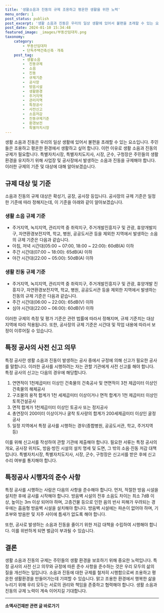 ```yaml
---
title: '생활소음과 진동의 규제 조용하고 평온한 생활을 위한 노력'
menu_order: 1
post_status: publish
post_excerpt: '생활 소음과 진동은 우리의 일상 생활에 있어서 불편을 초래할 수 있는 요소입니다. 주민들은 조용하고 평온한 환경에서 생활하고 싶어 합니다. 이런 이유로 생활 소음과 진동의 규제가 필요합니다. 특별자치시장, 특별자치도지사, 시장, 군수, 구청장은 주민들의 생활 환경을 유지하기 위해 사업장 및 공사장에서 발생하는 소음과 진동을 규제해야 합니다. 이러한 규제의 기준 및 대상에 대해 알아보겠습니다.'
post_date: 2024-01-10 15:34:48
featured_image: _images/부동산임대차.png
taxonomy:
    category:
        - 부동산임대차
        - 단독주택건축신축ㆍ개축
    post_tag:
        - 생활소음
        -  진동규제
        -  소음
        -  진동
        -  규제기준
        -  공사장
        -  방음시설
        -  생활환경
        -  주거지역
        -  관리지역
        -  특정공사
        -  사전신고
        -  소음저감
        -  진동규제기준
        -  환경보전
        -  특별자치시장
---
```



생활 소음과 진동은 우리의 일상 생활에 있어서 불편을 초래할 수 있는 요소입니다. 주민들은 조용하고 평온한 환경에서 생활하고 싶어 합니다. 이런 이유로 생활 소음과 진동의 규제가 필요합니다. 특별자치시장, 특별자치도지사, 시장, 군수, 구청장은 주민들의 생활 환경을 유지하기 위해 사업장 및 공사장에서 발생하는 소음과 진동을 규제해야 합니다. 이러한 규제의 기준 및 대상에 대해 알아보겠습니다.

## 규제 대상 및 기준

소음과 진동의 규제 대상은 확성기, 공장, 공사장 등입니다. 공사장의 규제 기준은 일정한 기준에 따라 정해지는데, 이 기준을 아래와 같이 알아보겠습니다.

### 생활 소음 규제 기준

- 주거지역, 녹지지역, 관리지역 중 취락지구, 주거개발진흥지구 및 관광, 휴양개발지구, 자연환경보전지역, 학교, 병원, 공공도서관 등을 제외한 지역에서 발생하는 소음의 규제 기준은 다음과 같습니다.
- 아침, 저녁 시간대(05:00 ~ 07:00, 18:00 ~ 22:00): 60dB(A) 이하
- 주간 시간대(07:00 ~ 18:00): 65dB(A) 이하
- 야간 시간대(22:00 ~ 05:00): 50dB(A) 이하

### 생활 진동 규제 기준

- 주거지역, 녹지지역, 관리지역 중 취락지구, 주거개발진흥지구 및 관광, 휴양개발 진흥지구, 자연환경보전지역, 학교, 병원, 공공도서관 등을 제외한 지역에서 발생하는 진동의 규제 기준은 다음과 같습니다.
- 주간 시간대(06:00 ~ 22:00): 65dB(V) 이하
- 심야 시간대(22:00 ~ 06:00): 60dB(V) 이하

이러한 규제의 측정 및 평가 기준은 관련 법률에 따라서 정해지며, 규제 기준치는 대상 지역에 따라 적용됩니다. 또한, 공사장의 규제 기준은 시간대 및 작업 내용에 따라서 보정이 이루어질 수 있습니다.

## 특정 공사의 사전 신고 의무

특정 공사란 생활 소음과 진동이 발생하는 공사 중에서 규정에 의해 신고가 필요한 공사를 말합니다. 이러한 공사를 시행하려는 자는 관할 기관에게 사전 신고를 해야 합니다. 특정 공사의 신고는 다음의 경우에 해당합니다.

1. 연면적이 1천제곱미터 이상인 건축물의 건축공사 및 연면적이 3천 제곱미터 이상인 건축물의 해체공사
2. 구조물의 용적 합계가 1천 세제곱미터 이상이거나 면적 합계가 1천 제곱미터 이상인 토목건설공사
3. 면적 합계가 1천제곱미터 이상인 토공사 또는 정지공사
4. 총연장이 200미터 이상이거나 굴착 토사량의 합계가 200세제곱미터 이상인 굴정 공사
5. 일정 지역에서 특정 공사를 시행하는 경우(종합병원, 공공도서관, 학교, 주거지역 등)

이를 위해 신고서를 작성하여 관할 기관에 제출해야 합니다. 필요한 서류는 특정 공사의 개요, 공사장 위치도, 방음·방진 시설의 설치 명세 및 도면, 그 밖의 소음·진동 저감 대책입니다. 특별자치시장, 특별자치도지사, 시장, 군수, 구청장은 신고서를 받은 후에 신고 수리 여부를 통지해야 합니다.

## 특정공사 시행자의 준수 사항

특정 공사를 시행하는 사람은 다음의 사항을 준수해야 합니다. 먼저, 적절한 방음 시설을 설치한 후에 공사를 시작해야 합니다. 방음벽 시설의 전후 소음도 차이는 최소 7dB 이상, 높이는 3m 이상 되어야 하며, 고층건물 등으로 인한 음의 반사 피해가 우려되는 경우에는 흡음형 방음벽 시설을 설치해야 합니다. 방음벽 시설에는 파손이 없어야 하며, 기초부와 방음판 및 지주 사이에 틈새가 없도록 해야 합니다.

또한, 공사로 발생하는 소음과 진동을 줄이기 위한 저감 대책을 수립하여 시행해야 합니다. 이를 위반하게 되면 벌금이 부과될 수 있습니다.

## 결론

생활 소음과 진동의 규제는 주민들의 생활 환경을 보호하기 위해 중요한 노력입니다. 특정 공사의 사전 신고 의무와 규정에 따른 준수 사항을 준수하는 것은 우리 모두의 삶의 질을 개선하는 일입니다. 소음과 진동에 대한 규제를 철저히 시행함으로써 조용하고 평온한 생활환경을 만들어가는데 기여할 수 있습니다. 맑고 조용한 환경에서 행복한 삶을 누리기 위해 우리 모두는 서로의 권리와 책임을 존중하고 협력해야 합니다. 생활 소음과 진동의 규제 노력이 계속 이어지길 기대합니다.
<!-- wp:separator -->
<hr class="wp-block-separator has-alpha-channel-opacity"/>
<!-- /wp:separator -->

<!-- wp:group {"backgroundColor":"base","layout":{"type":"constrained"}} -->
<div class="wp-block-group has-base-background-color has-background"><!-- wp:paragraph {"align":"center","fontSize":"medium"} -->
<p class="has-text-align-center has-large-font-size"><strong>소액사건재판 관련 글 바로가기</strong></p>
<!-- /wp:paragraph -->


<!-- wp:latest-posts
{"categories":[{"id":14756,"count":19,"description":"","link":"https://uknowlaw.com/category/%ec%86%8c%ec%95%a1%ec%82%ac%ea%b1%b4%ec%9e%ac%ed%8c%90/","name":"소액사건재판","slug":"소액사건재판","taxonomy":"category","parent":0,"meta":[],"_links":{"self":[{"href":"https://uknowlaw.com/wp-json/wp/v2/categories/14756"}],"collection":[{"href":"https://uknowlaw.com/wp-json/wp/v2/categories"}],"about":[{"href":"https://uknowlaw.com/wp-json/wp/v2/taxonomies/category"}],"wp:post_type":[{"href":"https://uknowlaw.com/wp-json/wp/v2/posts?categories=14756"}],"curies":[{"name":"wp","href":"https://api.w.org/{rel}","templated":true}]}}],"postsToShow":100,"excerptLength":28,"postLayout":"grid","columns":2,"featuredImageAlign":"left","featuredImageSizeSlug":"large","fontSize":"small"} /--></div>
<!-- /wp:group -->